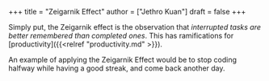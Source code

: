 +++
title = "Zeigarnik Effect"
author = ["Jethro Kuan"]
draft = false
+++

Simply put, the Zeigarnik effect is the observation that _interrupted
tasks are better remembered than completed ones_. This has
ramifications for [productivity]({{<relref "productivity.md" >}}).

An example of applying the Zeigarnik Effect would be to stop coding
halfway while having a good streak, and come back another day.
